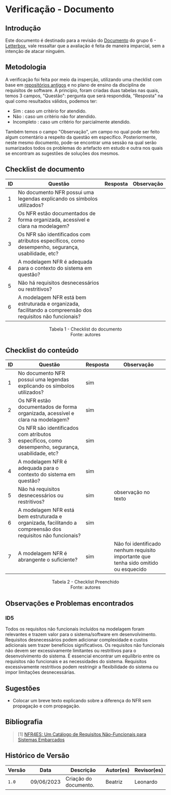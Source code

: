 # Verificação - Documento

## Introdução
Este documento é destinado para a revisão do [Documento](https://requisitos-de-software.github.io/2023.1-Letterboxd/Modelagem/NFRFramework/) do grupo 6 - [Letterbox](https://github.com/Requisitos-de-Software/2023.1-Letterboxd), vale ressaltar que a avaliação é feita de maneira imparcial, sem a intenção de atacar ninguém.

## Metodologia

A verificação foi feita por meio da insperção, utilizando uma checklist com base em [repositórios antigos](https://github.com/Requisitos-de-Software) e no plano de ensino da disciplina de requisitos de software. A principio, foram criadas duas tabelas nas quais, temos 3 campos, "Questão": pergunta que será respondida, "Resposta" na qual como resultados válidos, podemos ter: 

- Sim : caso um critério for atendido.
- Não : caso um critério não for atendido.
- Incompleto : caso um critério for parcialmente atendido.

Também temos o campo "Observação", um campo no qual pode ser feito algum comentário a respeito da questão em específico. Posteriormente, neste mesmo documento, pode-se encontrar uma sessão na qual serão sumarizados todos os problemas do artefacto em estudo e outra nos quais se encontram as sugestões de soluções dos mesmos.

## Checklist de documento
|ID|Questão|Resposta|Observação|
|--|-------|--------|----------|
| 1 |No documento NFR possui uma legendas explicando os símbolos utilizados?                                        |        |          |
| 2 |Os NFR estão documentados de forma organizada, acessível e clara na modelagem?                                 |        |          |
| 3 |Os NFR são identificados com atributos específicos, como desempenho, segurança, usabilidade, etc?              |        |          |
| 4 |A modelagem NFR é adequada para o contexto do sistema em questão?                                              |        |          |
| 5 |Não há requisitos desnecessários ou restritivos?                                                               |        |          |
| 6 |A modelagem NFR está bem estruturada e organizada, facilitando a compreensão dos requisitos não funcionais?    |        |          |

<p align="center"> Tabela 1 - Checklist do documento <br> Fonte: autores </p>

## Checklist do conteúdo
|ID|Questão|Resposta|Observação|
|-|-------|--------|----------|
| 1 |No documento NFR possui uma legendas explicando os símbolos utilizados?                                        |   sim     |          |
| 2 |Os NFR estão documentados de forma organizada, acessível e clara na modelagem?                                 |   sim     |          |
| 3 |Os NFR são identificados com atributos específicos, como desempenho, segurança, usabilidade, etc?              |   sim     |          |
| 4 |A modelagem NFR é adequada para o contexto do sistema em questão?                                              |   sim     |          |
| 5 |Não há requisitos desnecessários ou restritivos?                                                               |   sim     |    observação no texto      |
| 6 |A modelagem NFR está bem estruturada e organizada, facilitando a compreensão dos requisitos não funcionais?    |   sim     |          |
| 7 |A modelagem NFR é abrangente o suficiente?                                                                     |   sim     | Não foi identificado nenhum requisito importante que tenha sido omitido ou esquecido

<p align="center"> Tabela 2 - Checklist Preenchido <br> Fonte: autores </p>

## Observações e Problemas encontrados

### ID5
Todos os requisitos não funcionais incluídos na modelagem foram relevantes e trazem valor para o sistema/software em desenvolvimento. Requisitos desnecessários podem adicionar complexidade e custos adicionais sem trazer benefícios significativos. Os requisitos não funcionais não devem ser excessivamente limitantes ou restritivos para o desenvolvimento do sistema. É essencial encontrar um equilíbrio entre os requisitos não funcionais e as necessidades do sistema. Requisitos excessivamente restritivos podem restringir a flexibilidade do sistema ou impor limitações desnecessárias.

## Sugestões

- Colocar um breve texto explicando sobre a diferença do NFR sem propagação e com propagação.

## Bibliografia
> [1] [NFR4ES: Um Catálogo de Requisitos Não-Funcionais para Sistemas Embarcados](https://aprender3.unb.br/pluginfile.php/2523130/mod_resource/content/2/DISSERTA%C3%87%C3%83O%20Reinaldo%20Ant%C3%B4nio%20da%20Silva.pdf)

## Histórico de Versão

| Versão | Data          | Descrição                          | Autor(es)     |  Revisor(es)       |
| ------ | ------------- | ---------------------------------- | ------------- | ------------------ |
| `1.0`  | 09/06/2023    | Criação do documento.              |  Beatriz      | Leonardo |
